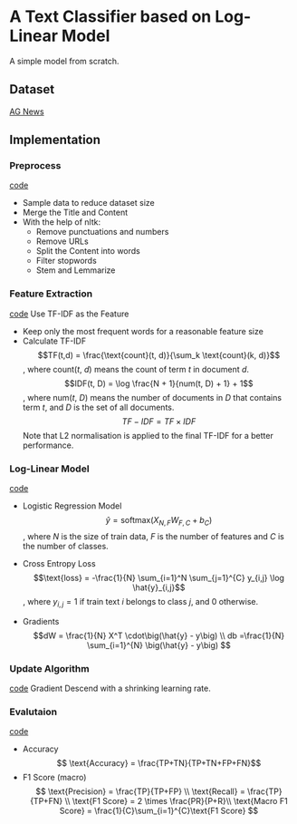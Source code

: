 # A Text Classifier based on Log-Linear Model

A simple model from scratch.

## Dataset
[AG News](https://www.kaggle.com/datasets/amananandrai/ag-news-classification-dataset)

## Implementation
### Preprocess
[code](preprocess.py)
- Sample data to reduce dataset size
- Merge the Title and Content
- With the help of nltk:
    + Remove punctuations and numbers
    + Remove URLs
    + Split the Content into words
    + Filter stopwords
    + Stem and Lemmarize

### Feature Extraction
[code](tfidf.py)
Use TF-IDF as the Feature
- Keep only the most frequent words for a reasonable feature size 
- Calculate TF-IDF
$$TF(t,d) = \frac{\text{count}(t, d)}{\sum_k \text{count}(k, d)}$$
, where count($t$, $d$) means the count of term $t$ in document $d$.
$$IDF(t, D) = \log \frac{N + 1}{num(t, D) + 1} + 1$$ 
, where num($t$, $D$) means the number of documents in $D$ that contains term $t$, and $D$ is the set of all documents.
$$TF-IDF = TF \times IDF$$
Note that L2 normalisation is applied to the final TF-IDF for a better performance.

### Log-Linear Model
[code](loglinear.py)
- Logistic Regression Model
$$\hat{y} = \text{softmax}\big( X_{N,F}W_{F,C}+b_{C} \big) $$
, where $N$ is the size of train data, $F$ is the number of features and $C$ is the number of classes.

- Cross Entropy Loss
$$\text{loss} = -\frac{1}{N} \sum_{i=1}^N \sum_{j=1}^{C} y_{i,j} \log \hat{y}_{i,j}$$
, where $y_{i,j}=1$ if train text $i$ belongs to class $j$, and $0$ otherwise.

- Gradients
$$dW = \frac{1}{N} X^T \cdot\big(\hat{y} - y\big) \\
db =\frac{1}{N} \sum_{i=1}^{N} \big(\hat{y} - y\big) 
$$

### Update Algorithm
[code](loglinear.py)
Gradient Descend with a shrinking learning rate.

### Evalutaion
[code](evaluation.py)
- Accuracy
$$ \text{Accuracy} = \frac{TP+TN}{TP+TN+FP+FN}$$
- F1 Score (macro)
$$ \text{Precision} = \frac{TP}{TP+FP} \\
\text{Recall} = \frac{TP}{TP+FN} \\
\text{F1 Score} = 2 \times \frac{PR}{P+R}\\
\text{Macro F1 Score} = \frac{1}{C}\sum_{i=1}^{C}\text{F1 Score}
$$ 

